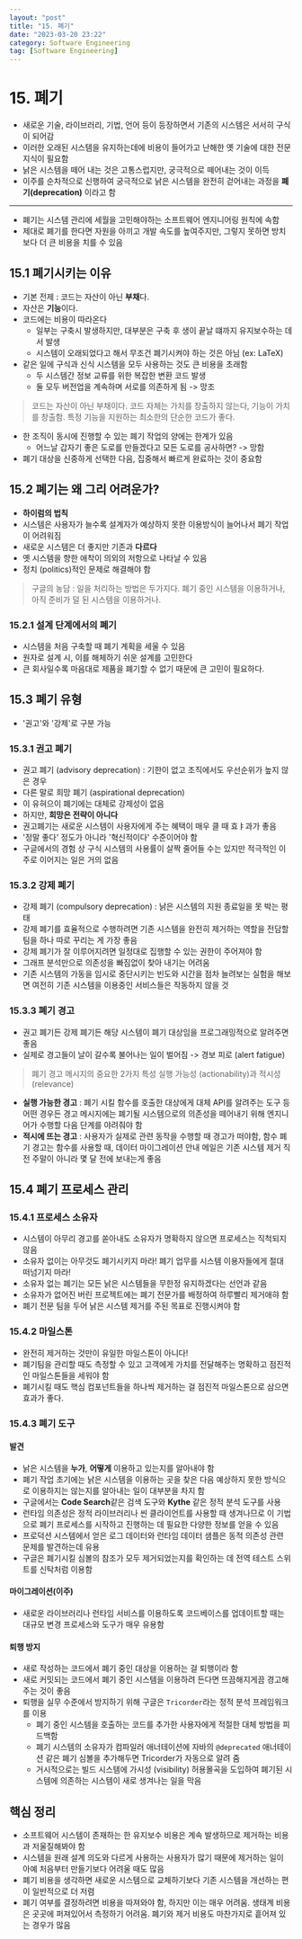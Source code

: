 ```yaml
---
layout: "post"
title: "15. 폐기"
date: "2023-03-20 23:22"
category: Software Engineering
tag: [Software Engineering]
---
```


# 15. 폐기

- 새로운 기술, 라이브러리, 기법, 언어 등이 등장하면서 기존의 시스템은 서서히 구식이 되어감
- 이러한 오래된 시스템을 유지하는데에 비용이 들어가고 난해한 옛 기술에 대한 전문지식이 필요함
- 낡은 시스템을 떼어 내는 것은 고통스럽지만, 궁극적으로 떼어내는 것이 이득
- 이주를 순차적으로 신행하여 궁극적으로 낡은 시스템을 완전히 걷어내는 과정을 **폐기(deprecation)** 이라고 함

---

- 폐기는 시스템 관리에 세월을 고민해야하는 소프트웨어 엔지니어링 원칙에 속함
- 제대로 폐기를 한다면 자원을 아끼고 개발 속도를 높여주지만, 그렇지 못하면 방치보다 더 큰 비용을 치를 수 있음

## 15.1 폐기시키는 이유

- 기본 전제 : 코드는 자산이 아닌 **부채**다.
- 자산은 **기능**이다.
- 코드에는 비용이 따라온다
  - 일부는 구축시 발생하지만, 대부분은 구축 후 생이 끝날 떄까지 유지보수하는 데서 발생
  - 시스템이 오래되었다고 해서 무조건 폐기시켜야 하는 것은 아님 (ex: LaTeX)
- 같은 일에 구식과 신식 시스템을 모두 사용하는 것도 큰 비용을 초래함
  - 두 시스템간 정보 교류를 위한 복잡한 변환 코드 발생
  - 둘 모두 버전업을 계속하며 서로를 의존하게 됨 -> 망조

> 코드는 자산이 아닌 부채이다. 코드 자체는 가치를 창출하지 않는다, 기능이 가치를 창출함.
> 특정 기능을 지원하는 최소한의 단순한 코드가 좋다.

- 한 조직이 동시에 진행할 수 있는 폐기 작업의 양에는 한계가 있음
  - 어느날 갑자기 좋은 도로를 만들겠다고 모든 도로를 공사하면? -> 망함
- 폐기 대상을 신중하게 선택한 다음, 집중해서 빠르게 완료하는 것이 중요함

## 15.2 폐기는 왜 그리 어려운가?

- **하이럼의 법칙**
- 시스템은 사용자가 늘수록 설계자가 예상하지 못한 이용방식이 늘어나서 폐기 작업이 어려워짐
- 새로운 시스템은 더 좋지만 기존과 **다르다**
- 옛 시스템을 향한 애착이 의외의 저항으로 나타날 수 있음
- 정치 (politics)적인 문제로 해결해야 함

> 구글의 농담 : 일을 처리하는 방법은 두가지다. 폐기 중인 시스템을 이용하거나, 아직 준비가 덜 된 시스템을 이용하거나.

### 15.2.1 설계 단계에서의 폐기

- 시스템을 처음 구축할 때 폐기 계획을 세울 수 있음
- 원자로 설계 시, 이를 해체하기 쉬운 설계를 고민한다
- 큰 회사일수록 마음대로 제품을 폐기할 수 없기 때문에 큰 고민이 필요하다.

## 15.3 폐기 유형

- '권고'와 '강제'로 구분 가능

### 15.3.1 권고 폐기

- 권고 폐기 (advisory deprecation) : 기한이 없고 조직에서도 우선순위가 높지 않은 경우
- 다른 말로 희망 폐기 (aspirational deprecation)
- 이 유혀으이 폐기에는 대체로 강제성이 없음
- 하지만, **희망은 전략이 아니다**
- 권고폐기는 새로운 시스템이 사용자에게 주는 혜택이 매우 클 때 효ㅑ과가 좋음
- '정말 좋다' 정도가 아니라 '혁신적이다' 수준이어야 함
- 구글에서의 경험 상 구식 시스템의 사용률이 살짝 줄어들 수는 있지만 적극적인 이주로 이어지는 일은 거의 없음

### 15.3.2 강제 폐기

- 강제 폐기 (compulsory deprecation) : 낡은 시스템의 지원 종료일을 못 박는 평태
- 강제 폐기를 효율적으로 수행하려면 기존 시스템을 완전히 제거하는 역할을 전담할 팀을 하나 따로 꾸리는 게 가장 좋음
- 강제 폐기가 잘 이루어지려면 일정대로 집행할 수 있는 권한이 주어져야 함
- 그래프 분석만으로 의존성을 빠짐없이 찾아 내기는 어려움
- 기존 시스템의 가동을 임시로 중단시키는 빈도와 시간을 점차 늘려보는 실험을 해보면 여전히 기존 시스템을 이용중인 서비스들은 작동하지 않을 것

### 15.3.3 폐기 경고

- 권고 폐기든 강제 폐기든 해당 시스템이 폐기 대상임을 프로그래밍적으로 알려주면 좋음
- 실제로 경고들이 날이 갈수록 불어나는 일이 벌어짐 -> 경보 피로 (alert fatigue)

> 폐기 경고 메시지의 중요한 2가지 특성 실행 가능성 (actionability)과 적시성 (relevance)

- **실행 가능한 경고** : 폐기 시킬 함수를 호출한 대상에게 대체 API를 알려주는 도구 등 어떤 경우든 경고 메시지에는 폐기될 시스템으로의 의존성을 떼어내기 위해 엔지니어가 수행할 다음 단계를 야려줘야 함
- **적시에 뜨는 경고** : 사용자가 실제로 관련 동작을 수행할 때 경고가 떠야함, 함수 폐기 경고는 함수를 사용할 때, 데이터 마이그레이션 안내 메일은 기존 시스템 제거 직전 주말이 아니라 몇 달 전에 보내는게 좋음

## 15.4 폐기 프로세스 관리

### 15.4.1 프로세스 소유자

- 시스템이 아무리 경고를 쏟아내도 소유자가 명확하지 않으면 프로세스는 직척되지 않음
- 소유자 없이는 아무것도 폐기시키지 마라! 폐기 업무를 시스템 이용자들에게 절대 떠넘기지 마라!
- 소유자 없는 폐기는 모든 낡은 시스템들을 무한정 유지하겠다는 선언과 같음
- 소유자가 없어진 버린 프로젝트에는 폐기 전문가를 배정하여 하루빨리 제거애햐 함
- 폐기 전문 팀을 두어 낡은 시스템 제거를 주된 목표로 진행시켜야 함

### 15.4.2 마일스톤

- 완전히 제거하는 것만이 유일한 마일스톤이 아니다!
- 폐기팀을 관리할 때도 측정할 수 있고 고객에게 가치를 전달해주는 명확하고 점진적인 마일스톤들을 세워야 함
- 폐기시킬 때도 핵심 컴포넌트들을 하나씩 제거하는 걸 점진적 마일스톤으로 삼으면 효과가 좋다.

### 15.4.3 폐기 도구

#### 발견

- 낡은 시스템을 **누가**, **어떻게** 이용하고 있는지를 알아내야 함
- 폐기 작업 초기에는 낡은 시스템을 이용하는 곳을 찾은 다음 예상하지 못한 방식으로 이용하지는 않는지를 알아내는 일이 대부분을 차지 함
- 구글에서는 **Code Search**같은 검색 도구와 **Kythe** 같은 정적 분석 도구를 사용
- 런타임 의존성은 정적 라이브러리나 씬 클라이언트를 사용할 때 생겨나므로 이 기법으로 폐기 프로세스를 시작하고 진행하는 데 필요한 다양한 정보를 얻을 수 있음
- 프로덕션 시스템에서 얻은 로그 데이터와 런타임 데이터 샘플은 동적 의존성 관련 문제를 발견하는데 유용
- 구글은 폐기시킬 심볼의 참조가 모두 제거되었는지를 확인하는 데 전역 테스트 스위트를 신탁처럼 이용함

#### 마이그레이션(이주)

- 새로운 라이브러리나 런타임 서비스를 이용하도록 코드베이스를 업데이트할 때는 대규모 변경 프로세스와 도구가 매우 유용함

#### 퇴행 방지

- 새로 작성하는 코드에서 폐기 중인 대상을 이용하는 걸 퇴행이라 함
- 새로 커밋되는 코드에서 폐기 중인 시스템을 이용하려 든다면 뜨끔해지게끔 경고해주는 것이 좋음
- 퇴행을 실무 수준에서 방지하기 위해 구글은 `Tricorder`라는 정적 분석 프레임워크를 이용
  - 폐기 중인 시스템을 호출하는 코드를 추가한 사용자에게 적절한 대체 방법을 피드백함
  - 폐기 시스템의 소유자가 컴파일러 애너테이션에 자바의 `@deprecated` 애너테이션 같은 폐기 심볼을 추가해두면 Tricorder가 자동으로 알려 줌
  - 거시적으로는 빌드 시스템에 가시성 (visibility) 허용몰곡을 도입하여 폐기된 시스템에 의존하는 시스템이 새로 생겨나는 일을 막음

## 핵심 정리

- 소프트웨어 시스템이 존재하는 한 유지보수 비용은 계속 발생하므로 제거하는 비용과 저울질해봐야 함
- 시스템을 원래 설계 의도와 다르게 사용하는 사용자가 많기 때문에 제거하는 일이 아예 처음부터 만들기보다 어려울 때도 많음
- 폐기 비용을 생각하면 새로운 시스템으로 교체하기보다 기존 시스템을 개선하는 편이 일반적으로 더 저렴
- 폐기 여부를 결정하려면 비용을 따져와야 함, 하지만 이는 매우 어려움. 생태계 비용은 곳곳에 퍼져있어서 측정하기 어려움. 폐기와 제거 비용도 마찬가지로 흩어져 있는 경우가 많음


